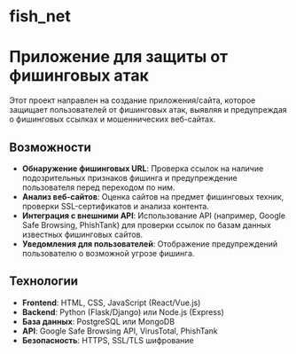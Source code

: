# fish_net
# Приложение для защиты от фишинговых атак

Этот проект направлен на создание приложения/сайта, которое защищает пользователей от фишинговых атак, выявляя и предупреждая о фишинговых ссылках и мошеннических веб-сайтах.

## Возможности

- **Обнаружение фишинговых URL**: Проверка ссылок на наличие подозрительных признаков фишинга и предупреждение пользователя перед переходом по ним.
- **Анализ веб-сайтов**: Оценка сайтов на предмет фишинговых техник, проверки SSL-сертификатов и анализа контента.
- **Интеграция с внешними API**: Использование API (например, Google Safe Browsing, PhishTank) для проверки ссылок по базам данных известных фишинговых сайтов.
- **Уведомления для пользователей**: Отображение предупреждений пользователю о возможной угрозе фишинга.

## Технологии

- **Frontend**: HTML, CSS, JavaScript (React/Vue.js)
- **Backend**: Python (Flask/Django) или Node.js (Express)
- **База данных**: PostgreSQL или MongoDB
- **API**: Google Safe Browsing API, VirusTotal, PhishTank
- **Безопасность**: HTTPS, SSL/TLS шифрование
